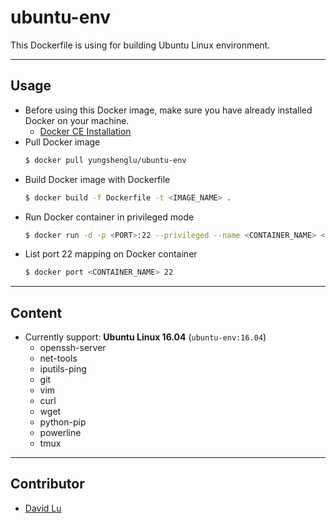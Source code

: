 # ubuntu-env

This Dockerfile is using for building Ubuntu Linux environment.

---
## Usage

* Before using this Docker image, make sure you have already installed Docker on your machine.
    * [Docker CE Installation](https://docs.docker.com/install)
* Pull Docker image
    ```bash
    $ docker pull yungshenglu/ubuntu-env
    ```
* Build Docker image with Dockerfile
    ```bash
    $ docker build -f Dockerfile -t <IMAGE_NAME> .
    ```
* Run Docker container in privileged mode
    ```bash
    $ docker run -d -p <PORT>:22 --privileged --name <CONTAINER_NAME> <IMAGE_NAME> > /dev/null
    ```
* List port 22 mapping on Docker container
    ```bash
    $ docker port <CONTAINER_NAME> 22
    ```

---
## Content

* Currently support: **Ubuntu Linux 16.04** (`ubuntu-env:16.04`)
    * openssh-server
    * net-tools
    * iputils-ping
    * git
    * vim
    * curl
    * wget
    * python-pip
    * powerline
    * tmux

---
## Contributor

* [David Lu](https://github.com/yungshenglu)